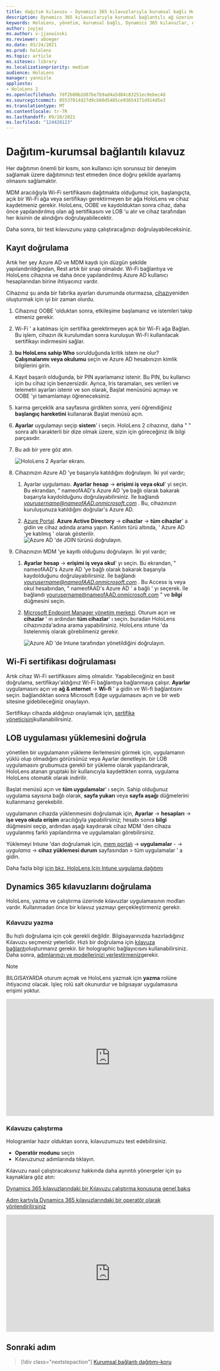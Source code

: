 ```yaml
---
title: dağıtım kılavuzu – Dynamics 365 kılavuzlarıyla kurumsal bağlı HoloLens 2-dağıt
description: Dynamics 365 kılavuzlarıyla kurumsal bağlantılı ağ üzerinden HoloLens 2 cihaz dağıtımlarını ayarlamayı öğrenin.
keywords: HoloLens, yönetim, kurumsal bağlı, Dynamics 365 kılavuzlar, AAD, Azure AD, MDM, mobil cihaz yönetimi
author: joyjaz
ms.author: v-jjaswinski
ms.reviewer: aboeger
ms.date: 03/24/2021
ms.prod: hololens
ms.topic: article
ms.sitesec: library
ms.localizationpriority: medium
audience: HoloLens
manager: yannisle
appliesto:
- HoloLens 2
ms.openlocfilehash: 7df2b00b2d87be7b9ad4a5d84c83251ec0ebec4d
ms.sourcegitcommit: 05537014d27d9cb60d5485ce93654371d914d5e3
ms.translationtype: MT
ms.contentlocale: tr-TR
ms.lasthandoff: 09/10/2021
ms.locfileid: "124428123"
---
```

# <a name="deploy---corporate-connected-guide"></a>Dağıtım-kurumsal bağlantılı kılavuz

Her dağıtımın önemli bir kısmı, son kullanıcı için sorunsuz bir deneyim sağlamak üzere dağıtımınızı test etmeden önce doğru şekilde ayarlamış olmasını sağlamaktır.

MDM aracılığıyla Wi-Fi sertifikasını dağıtmakta olduğumuz için, başlangıçta, açık bir Wi-Fi ağa veya sertifikayı gerektirmeyen bir ağa HoloLens ve cihaz kaydetmeniz gerekir. HoloLens, OOBE ve kaydolduktan sonra cihaz, daha önce yapılandırılmış olan ağ sertifikasını ve LOB 'u alır ve cihaz tarafından her ikisinin de alındığını doğrulayabilecektir.

Daha sonra, bir test kılavuzunu yazıp çalıştıracağınızı doğrulayabileceksiniz.

## <a name="enrollment-validation"></a>Kayıt doğrulama

Artık her şey Azure AD ve MDM kaydı için düzgün şekilde yapılandırıldığından, Rest artık bir snap olmalıdır. Wi-Fi bağlantıya ve HoloLens cihazına ve daha önce yapılandırılmış Azure AD kullanıcı hesaplarından birine ihtiyacınız vardır.

Cihazınız şu anda bir fabrika ayarları durumunda oturmazsa, [cihazı](/hololens/hololens-recovery#clean-reflash-the-device)yeniden oluşturmak için iyi bir zaman olurdu.

1. Cihazınız OOBE 'olduktan sonra, etkileşime başlamanız ve istemleri takip etmeniz gerekir.

2. Wi-Fi ' a katılması için sertifika gerektirmeyen açık bir Wi-Fi ağa Bağlan. Bu işlem, cihazın ilk kurulumdan sonra kuruluşun Wi-Fi kullanılacak sertifikayı indirmesini sağlar.

3. **bu HoloLens sahip Who** sorulduğunda kritik istem ne olur? **Çalışmalarımı veya okulumu** seçin ve Azure AD hesabınızın kimlik bilgilerini girin.

4. Kayıt başarılı olduğunda, bir PIN ayarlamanız istenir. Bu PIN, bu kullanıcı için bu cihaz için benzersizdir. Ayrıca, Iris taramaları, ses verileri ve telemetri ayarları istenir ve son olarak, Başlat menüsünü açmayı ve OOBE 'yi tamamlamayı öğreneceksiniz.

5. karma gerçeklik ana sayfasına girdikten sonra, yeni öğrendiğiniz **başlangıç hareketini** kullanarak Başlat menüsü açın.

6. **Ayarlar** uygulamayı seçip **sistem**' i seçin. HoloLens 2 cihazınız, daha &quot; &quot; sonra altı karakterli bir dize olmak üzere, sizin için göreceğiniz ilk bilgi parçasıdır.

7. Bu adı bir yere göz atın.

    ![HoloLens 2 Ayarlar ekranı.](./images/hololens2-settings-about.jpg)

8. Cihazınızın Azure AD 'ye başarıyla katıldığını doğrulayın. İki yol vardır;

    1.  Ayarlar uygulaması. **Ayarlar** **hesap**  ->  **erişimi iş veya okul**' yi seçin. Bu ekrandan, &quot; nameofAAD&#39;s Azure AD 'ye bağlı olarak bakarak başarıyla kaydolduğunu doğrulayabilirsiniz. İle bağlandı *yourusername@nameofAAD.onmicrosoft.com* . Bu, cihazınızın kuruluşunuza katıldığını doğrular&#39;s Azure AD.

    1. [Azure Portal](https://portal.azure.com/#home). **Azure Active Directory**  ->  **cihazlar**  ->  **tüm cihazlar**' a gidin ve cihaz adında arama yapın. Katılım türü altında, ' Azure AD 'ye katılmış ' olarak gösterilir.
        ![Azure AD 'de JOIN türünü doğrulayın.](./images/hololens2-devices-all-devices.png)

9. Cihazınızın MDM 'ye kayıtlı olduğunu doğrulayın. İki yol vardır;

    1. **Ayarlar** **hesap**  ->  **erişimi iş veya okul**' yı seçin. Bu ekrandan, &quot; nameofAAD&#39;s Azure AD 'ye bağlı olarak bakarak başarıyla kaydolduğunu doğrulayabilirsiniz. İle bağlandı *yourusername@nameofAAD.onmicrosoft.com* . Bu Access iş veya okul hesabından, &quot; nameofAAD&#39;s Azure AD ' a bağlı ' yı seçerek. İle bağlandı yourusername@nameofAAD.onmicrosoft.com &quot; ve **bilgi** düğmesini seçin.

    1. [Microsoft Endpoint Manager yönetim merkezi](https://endpoint.microsoft.com/#home). Oturum açın ve  **cihazlar**  ' ın ardından  **tüm cihazlar**' ı seçin. buradan HoloLens cihazınızda&#39;adına arama yapabilirsiniz. HoloLens ıntune 'da listelenmiş olarak görebilmeniz gerekir.

        ![Azure AD 'de Intune tarafından yönetildiğini doğrulayın.](./images/hololens2-devices-all-devices2.png)


## <a name="wi-fi-certificate-validation"></a>Wi-Fi sertifikası doğrulaması

Artık cihaz Wi-Fi sertifikasını almış olmalıdır. Yapabileceğiniz en basit doğrulama, sertifikayı&#39;aldığınız Wi-Fi bağlantıya bağlanmaya çalışır. **Ayarlar** uygulamasını açın ve **ağ &amp; ınternet**  ->  **Wi-fi** ' a gidin ve Wi-fi bağlantısını seçin. bağlandıktan sonra Microsoft Edge uygulamasını açın ve bir web sitesine gidebileceğiniz onaylayın.

Sertifikayı cihazda aldığınızı onaylamak için, [sertifika yöneticisini](/hololens/certificate-manager)kullanabilirsiniz.

## <a name="validate-lob-app-install"></a>LOB uygulaması yüklemesini doğrula

yönetilen bir uygulamanın yükleme ilerlemesini görmek için, uygulamanın yüklü olup olmadığını görürsünüz veya Ayarlar denetleyin. bir LOB uygulamasını grubumuza gerekli bir yükleme olarak yapılandırarak, HoloLens atanan gruptaki bir kullanıcıyla kaydettikten sonra, uygulama HoloLens otomatik olarak indirilir.

Başlat menüsü açın ve **tüm uygulamalar**' ı seçin. Sahip olduğunuz uygulama sayısına bağlı olarak, **sayfa yukarı** veya **sayfa aşağı** düğmelerini kullanmanız gerekebilir.

uygulamanın cihazda yüklenmesini doğrulamak için, **Ayarlar**  ->  **hesapları**  ->  **işe veya okula erişim** aracılığıyla yapabilirsiniz; hesabı sonra **bilgi** düğmesini seçip, ardından aşağı kaydırarak cihaz MDM 'den cihaza uygulanmış farklı yapılandırma ve uygulamaları görebilirsiniz.

Yüklemeyi Intune 'dan doğrulamak için, [mem portalı](https://endpoint.microsoft.com/#home)  ->  **uygulamalar** -   -> *uygulama*  ->  **cihaz yüklemesi durum** sayfasından > tüm uygulamalar ' a gidin.

Daha fazla bilgi [için bkz. HoloLens Için Intune uygulama dağıtımı](/hololens/app-deploy-intune)

## <a name="validate-dynamics-365-guides"></a>Dynamics 365 kılavuzlarını doğrulama

HoloLens, yazma ve çalıştırma üzerinde kılavuzlar uygulamasının modları vardır. Kullanmadan önce bir kılavuz yazmayı gerçekleştirmeniz gerekir.

### <a name="authoring-the-guide"></a>Kılavuzu yazma

Bu hızlı doğrulama için çok gerekli değildir. Bilgisayarınızda hazırladığınız Kılavuzu seçmeniz yeterlidir. Hızlı bir doğrulama için [kılavuza bağlantı](/dynamics365/mixed-reality/guides/hololens-app-anchor)oluşturmanız gerekir. bir holographic bağlayıcısını kullanabilirsiniz. Daha sonra, [adımlarınızı ve modellerinizi yerleştirmeniz](/dynamics365/mixed-reality/guides/hololens-app-orientation)gerekir.

>[!NOTE]
> BILGISAYARDA oturum açmak ve HoloLens yazmak için **yazma** rolüne ihtiyacınız olacak. Işleç rolü salt okunurdur ve bılgısayar uygulamasına erişimi yoktur.

<iframe width="560" height="315" src="https://www.youtube.com/embed/poE7s7_zWDE" frameborder="0" allow="accelerometer; autoplay; clipboard-write; encrypted-media; gyroscope; picture-in-picture" allowfullscreen></iframe>

### <a name="operating-the-guide"></a>Kılavuzu çalıştırma

Hologramlar hazır olduktan sonra, kılavuzumuzu test edebilirsiniz. 
- **Operatör modunu** seçin
- Kılavuzunuz adımlarında tıklayın.

Kılavuzu nasıl çalıştıracaksınız hakkında daha ayrıntılı yönergeler için şu kaynaklara göz atın:

[Dynamics 365 kılavuzlarındaki bir Kılavuzu çalıştırma konusuna genel bakış](/dynamics365/mixed-reality/guides/operator-overview)

[Adım kartıyla Dynamics 365 kılavuzlarındaki bir operatör olarak yönlendirilirsiniz](/dynamics365/mixed-reality/guides/operator-step-card-orientation)

<iframe width="560" height="315" src="https://www.youtube.com/embed/9s41BKGHVL8" frameborder="0" allow="accelerometer; autoplay; clipboard-write; encrypted-media; gyroscope; picture-in-picture" allowfullscreen></iframe>

## <a name="next-step"></a>Sonraki adım 
> [!div class="nextstepaction"]
> [Kurumsal bağlantı dağıtımı-koru](hololens2-corp-connected-maintain.md)
